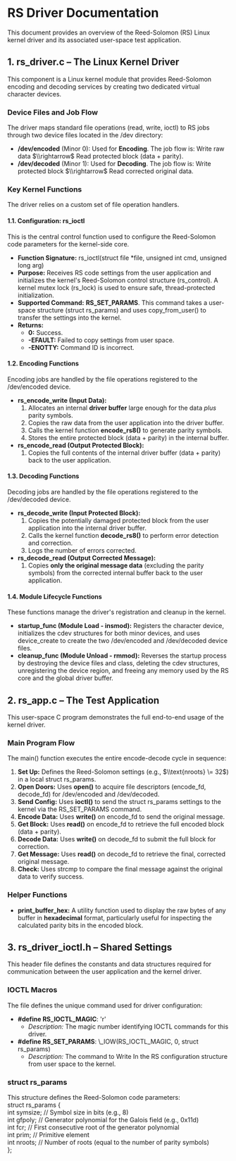 # **RS Driver Documentation**

This document provides an overview of the Reed-Solomon (RS) Linux kernel driver and its associated user-space test application.

## **1\. rs\_driver.c – The Linux Kernel Driver**

This component is a Linux kernel module that provides Reed-Solomon encoding and decoding services by creating two dedicated virtual character devices.

### **Device Files and Job Flow**

The driver maps standard file operations (read, write, ioctl) to RS jobs through two device files located in the /dev directory:

* **/dev/encoded** (Minor 0): Used for **Encoding**. The job flow is: Write raw data $\\rightarrow$ Read protected block (data \+ parity).  
* **/dev/decoded** (Minor 1): Used for **Decoding**. The job flow is: Write protected block $\\rightarrow$ Read corrected original data.

### **Key Kernel Functions**

The driver relies on a custom set of file operation handlers.

#### **1.1. Configuration: rs\_ioctl**

This is the central control function used to configure the Reed-Solomon code parameters for the kernel-side core.

* **Function Signature:** rs\_ioctl(struct file \*file, unsigned int cmd, unsigned long arg)  
* **Purpose:** Receives RS code settings from the user application and initializes the kernel's Reed-Solomon control structure (rs\_control). A kernel mutex lock (rs\_lock) is used to ensure safe, thread-protected initialization.  
* **Supported Command:** **RS\_SET\_PARAMS**. This command takes a user-space structure (struct rs\_params) and uses copy\_from\_user() to transfer the settings into the kernel.  
* **Returns:**  
  * **0:** Success.  
  * **\-EFAULT:** Failed to copy settings from user space.  
  * **\-ENOTTY:** Command ID is incorrect.

#### **1.2. Encoding Functions**

Encoding jobs are handled by the file operations registered to the /dev/encoded device.

* **rs\_encode\_write (Input Data):**  
  1. Allocates an internal **driver buffer** large enough for the data *plus* parity symbols.  
  2. Copies the raw data from the user application into the driver buffer.  
  3. Calls the kernel function **encode\_rs8()** to generate parity symbols.  
  4. Stores the entire protected block (data \+ parity) in the internal buffer.  
* **rs\_encode\_read (Output Protected Block):**  
  1. Copies the full contents of the internal driver buffer (data \+ parity) back to the user application.

#### **1.3. Decoding Functions**

Decoding jobs are handled by the file operations registered to the /dev/decoded device.

* **rs\_decode\_write (Input Protected Block):**  
  1. Copies the potentially damaged protected block from the user application into the internal driver buffer.  
  2. Calls the kernel function **decode\_rs8()** to perform error detection and correction.  
  3. Logs the number of errors corrected.  
* **rs\_decode\_read (Output Corrected Message):**  
  1. Copies **only the original message data** (excluding the parity symbols) from the corrected internal buffer back to the user application.

#### **1.4. Module Lifecycle Functions**

These functions manage the driver's registration and cleanup in the kernel.

* **startup\_func (Module Load \- insmod):** Registers the character device, initializes the cdev structures for both minor devices, and uses device\_create to create the two /dev/encoded and /dev/decoded device files.  
* **cleanup\_func (Module Unload \- rmmod):** Reverses the startup process by destroying the device files and class, deleting the cdev structures, unregistering the device region, and freeing any memory used by the RS core and the global driver buffer.

## **2\. rs\_app.c – The Test Application**

This user-space C program demonstrates the full end-to-end usage of the kernel driver.

### **Main Program Flow**

The main() function executes the entire encode-decode cycle in sequence:

1. **Set Up:** Defines the Reed-Solomon settings (e.g., $\\text{nroots} \= 32$) in a local struct rs\_params.  
2. **Open Doors:** Uses **open()** to acquire file descriptors (encode\_fd, decode\_fd) for /dev/encoded and /dev/decoded.  
3. **Send Config:** Uses **ioctl()** to send the struct rs\_params settings to the kernel via the RS\_SET\_PARAMS command.  
4. **Encode Data:** Uses **write()** on encode\_fd to send the original message.  
5. **Get Block:** Uses **read()** on encode\_fd to retrieve the full encoded block (data \+ parity).  
6. **Decode Data:** Uses **write()** on decode\_fd to submit the full block for correction.  
7. **Get Message:** Uses **read()** on decode\_fd to retrieve the final, corrected original message.  
8. **Check:** Uses strcmp to compare the final message against the original data to verify success.

### **Helper Functions**

* **print\_buffer\_hex:** A utility function used to display the raw bytes of any buffer in **hexadecimal** format, particularly useful for inspecting the calculated parity bits in the encoded block.

## **3\. rs\_driver\_ioctl.h – Shared Settings**

This header file defines the constants and data structures required for communication between the user application and the kernel driver.

### **IOCTL Macros**

The file defines the unique command used for driver configuration:

* **\#define RS\_IOCTL\_MAGIC**: 'r'  
  * *Description:* The magic number identifying IOCTL commands for this driver.  
* **\#define RS\_SET\_PARAMS**: \\\_IOW(RS\_IOCTL\_MAGIC, 0, struct rs\_params)  
  * *Description:* The command to Write In the RS configuration structure from user space to the kernel.

### **struct rs\_params**

This structure defines the Reed-Solomon code parameters:  
struct rs\_params {  
	int symsize;  // Symbol size in bits (e.g., 8\)  
	int gfpoly;   // Generator polynomial for the Galois field (e.g., 0x11d)  
	int fcr;      // First consecutive root of the generator polynomial  
	int prim;     // Primitive element  
	int nroots;   // Number of roots (equal to the number of parity symbols)  
};  
